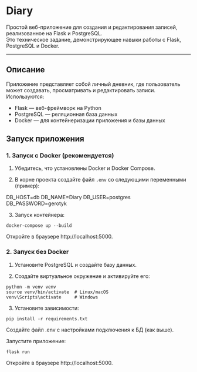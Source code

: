 # Diary

Простой веб-приложение для создания и редактирования записей, реализованное на Flask и PostgreSQL.  
Это техническое задание, демонстрирующее навыки работы с Flask, PostgreSQL и Docker.

---

## Описание

Приложение представляет собой личный дневник, где пользователь может создавать, просматривать и редактировать записи.  
Используются:  
- Flask — веб-фреймворк на Python  
- PostgreSQL — реляционная база данных  
- Docker — для контейнеризации приложения и базы данных


## Запуск приложения

### 1. Запуск с Docker (рекомендуется)

1. Убедитесь, что установлены Docker и Docker Compose.

2. В корне проекта создайте файл `.env` со следующими переменными (пример):

DB_HOST=db
DB_NAME=Diary
DB_USER=postgres
DB_PASSWORD=gerotyk

3. Запуск контейнера:
```
docker-compose up --build
```
Откройте в браузере http://localhost:5000.
### 2. Запуск без Docker
1. Установите PostgreSQL и создайте базу данных.

2. Создайте виртуальное окружение и активируйте его:
```
python -m venv venv
source venv/bin/activate  # Linux/macOS
venv\Scripts\activate     # Windows
```
3. Установите зависимости:

```
pip install -r requirements.txt
```
Создайте файл .env с настройками подключения к БД (как выше).

Запустите приложение:
```
flask run
```
Откройте в браузере http://localhost:5000.


